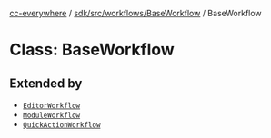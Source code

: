 [cc-everywhere](../../../../../index.md) / [sdk/src/workflows/BaseWorkflow](../index.md) / BaseWorkflow

# Class: BaseWorkflow

## Extended by

- [`EditorWorkflow`](../../3p/EditorWorkflow/classes/EditorWorkflow.md)
- [`ModuleWorkflow`](../../3p/ModuleWorkflow/classes/ModuleWorkflow.md)
- [`QuickActionWorkflow`](../../3p/QuickActionWorkflow/classes/QuickActionWorkflow.md)
